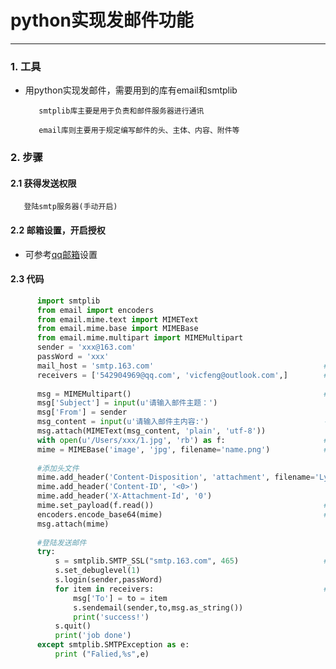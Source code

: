 # python实现发邮件功能
___

### 1. 工具

* 用python实现发邮件，需要用到的库有email和smtplib

         smtplib库主要是用于负责和邮件服务器进行通讯
         
         email库则主要用于规定编写邮件的头、主体、内容、附件等

### 2. 步骤

#### 2.1 获得发送权限
    
       登陆smtp服务器(手动开启)
 
#### 2.2 邮箱设置，开启授权
   
   * 可参考[qq邮箱](https://jingyan.baidu.com/article/fedf0737af2b4035ac8977ea.html)设置

#### 2.3 代码

```python 
      import smtplib
      from email import encoders
      from email.mime.text import MIMEText
      from email.mime.base import MIMEBase
      from email.mime.multipart import MIMEMultipart
      sender = 'xxx@163.com'
      passWord = 'xxx'
      mail_host = 'smtp.163.com'                                      #服务器地址
      receivers = ['542904969@qq.com', 'vicfeng@outlook.com',]        #邮件接收人，可添加任意多个
      
      msg = MIMEMultipart()                                           #设置email信息
      msg['Subject'] = input(u'请输入邮件主题：')
      msg['From'] = sender
      msg_content = input(u'请输入邮件主内容:')                          #邮件正文是MIMEText
      msg.attach(MIMEText(msg_content, 'plain', 'utf-8'))
      with open(u'/Users/xxx/1.jpg', 'rb') as f:                      #可读取本地图片
      mime = MIMEBase('image', 'jpg', filename='name.png')            #jpg/png可以切换
      
      #添加头文件
      mime.add_header('Content-Disposition', 'attachment', filename='Lyon.png')
      mime.add_header('Content-ID', '<0>')
      mime.add_header('X-Attachment-Id', '0')
      mime.set_payload(f.read())                                      #读取附件内容
      encoders.encode_base64(mime)                                    #用Base64编码
      msg.attach(mime)
      
      #登陆发送邮件
      try:
          s = smtplib.SMTP_SSL("smtp.163.com", 465)                   #163邮箱的端口号为465或994
          s.set_debuglevel(1)
          s.login(sender,passWord)
          for item in receivers:                                      #给列表中的人逐个发送邮件
              msg['To'] = to = item
              s.sendemail(sender,to,msg.as_string())
              print('success!')
          s.quit()
          print('job done')
      except smtplib.SMTPException as e:
          print ("Falied,%s",e)
```
      
